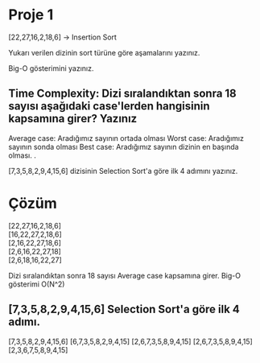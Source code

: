 # Proje 1
[22,27,16,2,18,6] -> Insertion Sort

Yukarı verilen dizinin sort türüne göre aşamalarını yazınız.

Big-O gösterimini yazınız.

## Time Complexity: Dizi sıralandıktan sonra 18 sayısı aşağıdaki case'lerden hangisinin kapsamına girer? Yazınız

Average case: Aradığımız sayının ortada olması
Worst case: Aradığımız sayının sonda olması
Best case: Aradığımız sayının dizinin en başında olması.
.



[7,3,5,8,2,9,4,15,6] dizisinin Selection Sort'a göre ilk 4 adımını yazınız.


# Çözüm 

[22,27,16,2,18,6]<br>
[16,22,27,2,18,6]<br>
[2,16,22,27,18,6]<br>
[2,6,16,22,27,18] <br>
[2,6,18,16,22,27]

Dizi sıralandıktan sonra 18 sayısı Average case kapsamına girer.
Big-O gösterimi O(N^2)

## [7,3,5,8,2,9,4,15,6] Selection Sort'a göre ilk 4 adımı.
[7,3,5,8,2,9,4,15,6]
[6,7,3,5,8,2,9,4,15]
[2,6,7,3,5,8,9,4,15]
[2,6,7,3,5,8,9,4,15]
[2,3,6,7,5,8,9,4,15]












